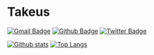 # Takeus
[![Gmail Badge](https://img.shields.io/badge/-takeus2020@gmail.com-c14438?style=flat&logo=Gmail&logoColor=white&link=mailto:takeus2020@gmail.com)](mailto:takeus2020@gmail.com) [![Github Badge](https://img.shields.io/badge/-pomme2terree-grey?style=flat&logo=github&logoColor=white&link=https://github.com/pomme2terree/)](https://www.github.com/pomme2terree/) [![Twitter Badge](https://img.shields.io/badge/-TakeusP-00acee?style=flat&logo=twitter&logoColor=white&link=https://twitter.com/TakeusP/)](https://www.twitter.com/TakeusP/) 

[![Github stats](https://github-readme-stats.vercel.app/api?username=pomme2terree&show_icons=true&include_all_commits=true)](https://github.com/pomme2terree/github-readme-stats)
[![Top Langs](https://github-readme-stats.vercel.app/api/top-langs/?username=pomme2terree&layout=compact)](https://github.com/pomme2terree/github-readme-stats)
